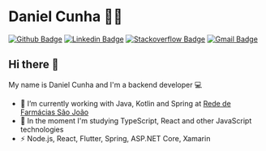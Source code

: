 # Daniel Cunha :man_technologist:

[![Github Badge](https://img.shields.io/badge/-Github-000?style=flat-square&logo=Github&logoColor=white&link=https://github.com/danielccunha)](https://github.com/danielccunha)
[![Linkedin Badge](https://img.shields.io/badge/-LinkedIn-blue?style=flat-square&logo=Linkedin&logoColor=white&link=https://www.linkedin.com/in/daniel-cunha-53053816b/)](https://www.linkedin.com/in/daniel-cunha-53053816b/)
[![Stackoverflow Badge](https://img.shields.io/badge/-Stackoverflow-4CA143?style=flat-square&logo=Stackoverflow&logoColor=white&link=https://stackoverflow.com/users/9883187/daniel-cunha)](https://stackoverflow.com/users/9883187/daniel-cunha)
[![Gmail Badge](https://img.shields.io/badge/-Gmail-c14438?style=flat-square&logo=Gmail&logoColor=white&link=mailto:danielcunha54@gmail.com)](mailto:danielcunha54@gmail.com)

## Hi there :wave:

My name is Daniel Cunha and I'm a backend developer :computer:

- :rocket: I’m currently working with Java, Kotlin and Spring at [Rede de Farmácias São João][saojoao]
- :seedling: In the moment I'm studying TypeScript, React and other JavaScript technologies
- :zap: Node.js, React, Flutter, Spring, ASP.NET Core, Xamarin

[saojoao]: https://www.saojoaofarmacias.com.br/
